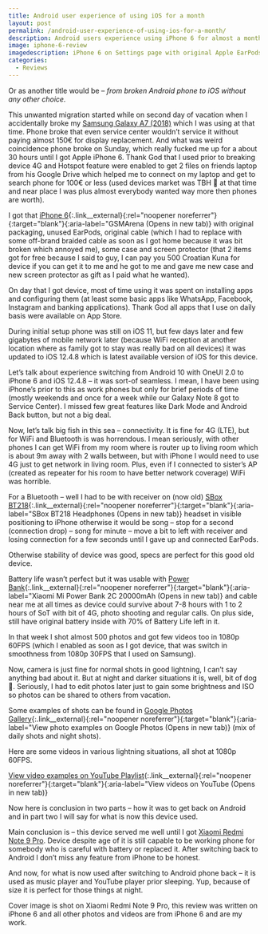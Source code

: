 ```yaml
---
title: Android user experience of using iOS for a month
layout: post
permalink: /android-user-experience-of-using-ios-for-a-month/
description: Android users experience using iPhone 6 for almost a month, and review from time of usage
image: iphone-6-review
imagedescription: iPhone 6 on Settings page with original Apple EarPods
categories:
  - Reviews
---
```

Or as another title would be &#8211; *from broken Android phone to iOS without any other choice.*

This unwanted migration started while on second day of vacation when I accidentally broke my [Samsung Galaxy A7 (2018)](https://idzan.eu/long-term-review-of-samsung-galaxy-a7-2018/) which I was using at that time. Phone broke that even service center wouldn&#8217;t service it without paying almost 150€ for display replacement. And what was weird coincidence phone broke on Sunday, which really fucked me up for a about 30 hours until I got Apple iPhone 6. Thank God that I used prior to breaking device 4G and Hotspot feature were enabled to get 2 files on friends laptop from his Google Drive which helped me to connect on my laptop and get to search phone for 100€ or less (used devices market was TBH 💩 at that time and near place I was plus almost everybody wanted way more then phones are worth).

I got that [iPhone 6](https://www.gsmarena.com/apple_iphone_6-6378.php){:.link__external}{:rel="noopener noreferrer"}{:target="blank"}{:aria-label="GSMArena (Opens in new tab)} with original packaging, unused EarPods, original cable (which I had to replace with some off-brand braided cable as soon as I got home because it was bit broken which annoyed me), some case and screen protector (that 2 items got for free because I said to guy, I can pay you 500 Croatian Kuna for device if you can get it to me and he got to me and gave me new case and new screen protector as gift as I paid what he wanted).

On day that I got device, most of time using it was spent on installing apps and configuring them (at least some basic apps like WhatsApp, Facebook, Instagram and banking applications). Thank God all apps that I use on daily basis were available on App Store.

During initial setup phone was still on iOS 11, but few days later and few gigabytes of mobile network later (because WiFi reception at another location where as family got to stay was really bad on all devices) it was updated to iOS 12.4.8 which is latest available version of iOS for this device.

Let&#8217;s talk about experience switching from Android 10 with OneUI 2.0 to iPhone 6 and iOS 12.4.8 &#8211; it was sort-of seamless. I mean, I have been using iPhone&#8217;s prior to this as work phones but only for brief periods of time (mostly weekends and once for a week while our Galaxy Note 8 got to Service Center). I missed few great features like Dark Mode and Android Back button, but not a big deal.

Now, let&#8217;s talk big fish in this sea &#8211; connectivity. It is fine for 4G (LTE), but for WiFi and Bluetooth is was horrendous. I mean seriously, with other phones I can get WiFi from my room where is router up to living room which is about 9m away with 2 walls between, but with iPhone I would need to use 4G just to get network in living room. Plus, even if I connected to sister&#8217;s AP (created as repeater for his room to have better network coverage) WiFi was horrible.

For a Bluetooth &#8211; well I had to be with receiver on (now old) [SBox BT218](http://www.s-box.biz/en/artikl/6464){:.link__external}{:rel="noopener noreferrer"}{:target="blank"}{:aria-label="SBox BT218 Headphones (Opens in new tab)} headset in visible positioning to iPhone otherwise it would be song &#8211; stop for a second (connection drop) &#8211; song for minute &#8211; move a bit to left with receiver and losing connection for a few seconds until I gave up and connected EarPods.

Otherwise stability of device was good, specs are perfect for this good old device.

Battery life wasn&#8217;t perfect but it was usable with [Power Bank](https://www.mi.com/ph/20000mAh-mi-power-bank-2c/){:.link__external}{:rel="noopener noreferrer"}{:target="blank"}{:aria-label="Xiaomi Mi Power Bank 2C 20000mAh (Opens in new tab)} and cable near me at all times as device could survive about 7-8 hours with 1 to 2 hours of SoT with bit of 4G, photo shooting and regular calls. On plus side, still have original battery inside with 70% of Battery Life left in it.

In that week I shot almost 500 photos and got few videos too in 1080p 60FPS (which I enabled as soon as I got device, that was switch in smoothness from 1080p 30FPS that I used on Samsung).

Now, camera is just fine for normal shots in good lightning, I can&#8217;t say anything bad about it. But at night and darker situations it is, well, bit of dog 💩. Seriously, I had to edit photos later just to gain some brightness and ISO so photos can be shared to others from vacation.

Some examples of shots can be found in [Google Photos Gallery](https://photos.app.goo.gl/MoRLiB7waq2cTr296){:.link__external}{:rel="noopener noreferrer"}{:target="blank"}{:aria-label="View photo examples on Google Photos (Opens in new tab)}
 (mix of daily shots and night shots).

Here are some videos in various lightning situations, all shot at 1080p 60FPS.

[View video examples on YouTube Playlist](https://www.youtube.com/watch?v=Ws89E77LBAs&list=PL3kVxMe9MNP2QeMMGmHx0tbZw8w3Zt_nZ){:.link__external}{:rel="noopener noreferrer"}{:target="blank"}{:aria-label="View videos on YouTube (Opens in new tab)}

Now here is conclusion in two parts &#8211; how it was to get back on Android and in part two I will say for what is now this device used.

Main conclusion is &#8211; this device served me well until I got [Xiaomi Redmi Note 9 Pro](https://idzan.eu/month-of-usage-for-xiaomi-redmi-note-9-pro-better-known-as-review-of-phone/). Device despite age of it is still capable to be working phone for somebody who is careful with battery or replaced it. After switching back to Android I don&#8217;t miss any feature from iPhone to be honest.

And now, for what is now used after switching to Android phone back &#8211; it is used as music player and YouTube player prior sleeping. Yup, because of size it is perfect for those things at night.

Cover image is shot on Xiaomi Redmi Note 9 Pro, this review was written on iPhone 6 and all other photos and videos are from iPhone 6 and are my work.
